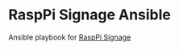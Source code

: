 RaspPi Signage Ansible
======================

Ansible playbook for [RaspPi Signage](https://github.com/macrat/rasppi-signage)
